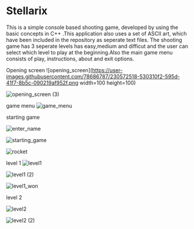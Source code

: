 # Stellarix
This is a simple console based shooting game, developed by using the basic concepts in C++ .This application also uses a set of ASCII art, which have been included in the repository as seperate text files.
The shooting game has 3 seperate levels has easy,medium and difficut and the user can select which level to play at the beginning.Also the main game menu consists of play, instructions, about and exit options.

Opening screen
![opening_screen](https://user-images.githubusercontent.com/78686787/230572518-530310f2-595d-41f7-8b5c-090219af952f.png width=100 height=100)

![opening_screen (3)](https://user-images.githubusercontent.com/78686787/230572722-3acbb2fe-47af-4d03-893f-9ae0aa91a241.png)


game menu
![game_menu](https://user-images.githubusercontent.com/78686787/230572828-bca6d8db-3ea8-400e-bddc-e9d01afcd75a.png)

starting game

![enter_name](https://user-images.githubusercontent.com/78686787/230573023-18f291af-d288-4f5e-ab2c-caa59ee32e1b.png)

![starting_game](https://user-images.githubusercontent.com/78686787/230573053-1b1c923e-bbea-4ece-9c6b-de4578f5834b.png)

![rocket](https://user-images.githubusercontent.com/78686787/230573086-ec95cbac-fddd-4f7d-87e3-aa04ea6668fe.png)

level 1
![level1](https://user-images.githubusercontent.com/78686787/230573256-29059a96-80f8-44c7-9b9f-1d6f317137ba.png)

![level1 (2)](https://user-images.githubusercontent.com/78686787/230573301-85f705c5-adf1-44b1-93be-b114bbd9cc35.png)

![level1_won](https://user-images.githubusercontent.com/78686787/230573362-b9f8b59f-1aa5-4169-8ec1-8dde0fc302e4.png)

level 2

![level2](https://user-images.githubusercontent.com/78686787/230573432-497c1063-1f10-4a31-b1d2-f7fe7ab5c4df.png)

![level2 (2)](https://user-images.githubusercontent.com/78686787/230573463-100dc898-646d-4fbe-b9a6-c1761dc0b1a9.png)

